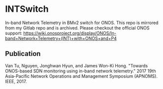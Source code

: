 # INTSwitch
In-band Network Telemetry in BMv2 switch for ONOS.
This repo is mirrored from my Gitlab repo and is archived. Please checkout the official ONOS support:
https://wiki.onosproject.org/display/ONOS/In-band+Network+Telemetry+(INT)+with+ONOS+and+P4

## Publication
Van Tu, Nguyen, Jonghwan Hyun, and James Won-Ki Hong. "Towards ONOS-based SDN monitoring using in-band network telemetry." 2017 19th Asia-Pacific Network Operations and Management Symposium (APNOMS). IEEE, 2017.
